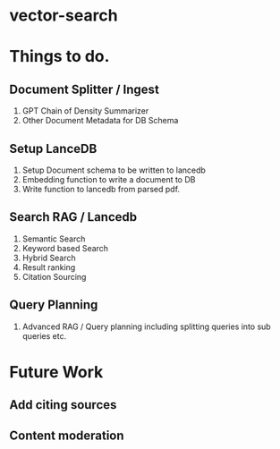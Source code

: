 # vector-search

# Things to do.

## Document Splitter / Ingest

1. GPT Chain of Density Summarizer
2. Other Document Metadata for DB Schema


## Setup LanceDB
1. Setup Document schema to be written to lancedb
2. Embedding function to write a document to DB
3. Write function to lancedb from parsed pdf.

## Search RAG / Lancedb
1. Semantic Search
2. Keyword based Search
3. Hybrid Search
4. Result ranking
5. Citation Sourcing

## Query Planning
1. Advanced RAG / Query planning including splitting queries into sub queries etc.

# Future Work

## Add citing sources
## Content moderation



